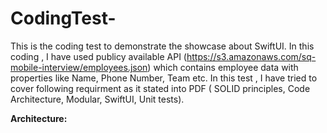 # CodingTest- 
This is the coding test to demonstrate the showcase about SwiftUI. In this coding , I have used publicy available API (https://s3.amazonaws.com/sq-mobile-interview/employees.json) which contains employee data with properties like Name, Phone Number, Team etc. In this test , I have tried to cover following requirment as it stated into PDF ( SOLID principles, Code Architecture, Modular, SwiftUI, Unit tests).

**Architecture:** 
